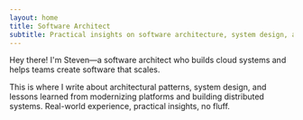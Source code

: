 ```yaml
---
layout: home
title: Software Architect
subtitle: Practical insights on software architecture, system design, and building scalable systems.
---
```


Hey there! I'm Steven—a software architect who builds cloud systems and helps teams create software that scales.

This is where I write about architectural patterns, system design, and lessons learned from modernizing platforms and building distributed systems. Real-world experience, practical insights, no fluff.
